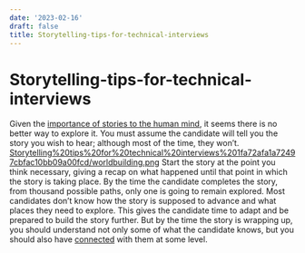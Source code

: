 ```yaml
---
date: '2023-02-16'
draft: false
title: Storytelling-tips-for-technical-interviews
---
```


# Storytelling-tips-for-technical-interviews

Given the [importance of stories to the human mind](https://www.youtube.com/watch?v=LuD2Aa0zFiA), it seems there is no better way to explore it.
You must assume the candidate will tell you the story you wish to hear; although most of the time, they won’t.
[Storytelling%20tips%20for%20technical%20interviews%201fa72afa1a72497cbfac10bb09a00fcd/worldbuilding.png](Storytelling%20tips%20for%20technical%20interviews%201fa72afa1a72497cbfac10bb09a00fcd/worldbuilding.png)
Start the story at the point you think necessary, giving a recap on what happened until that point in which the story is taking place.
By the time the candidate completes the story, from thousand possible paths, only one is going to remain explored.
Most candidates don’t know how the story is supposed to advance and what places they need to explore.
This gives the candidate time to adapt and be prepared to build the story further.
But by the time the story is wrapping up, you should understand not only some of what the candidate knows, but you should also have [connected](https://www.youtube.com/watch?v=xTM-AdrIpaE) with them at some level.
